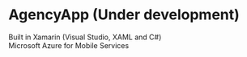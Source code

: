 # AgencyApp (Under development)
Built in Xamarin (Visual Studio, XAML and C#) <br>
Microsoft Azure for Mobile Services
